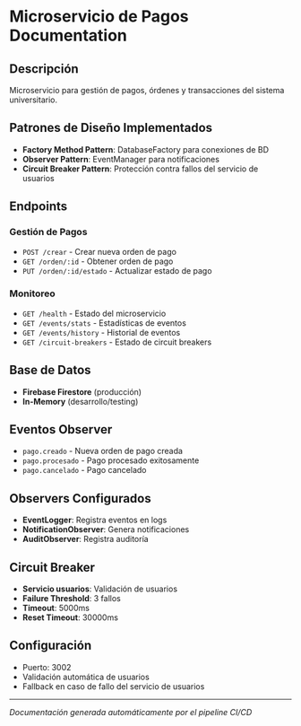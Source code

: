 # Microservicio de Pagos Documentation

## Descripción
Microservicio para gestión de pagos, órdenes y transacciones del sistema universitario.

## Patrones de Diseño Implementados
- **Factory Method Pattern**: DatabaseFactory para conexiones de BD
- **Observer Pattern**: EventManager para notificaciones
- **Circuit Breaker Pattern**: Protección contra fallos del servicio de usuarios

## Endpoints

### Gestión de Pagos
- `POST /crear` - Crear nueva orden de pago
- `GET /orden/:id` - Obtener orden de pago
- `PUT /orden/:id/estado` - Actualizar estado de pago

### Monitoreo
- `GET /health` - Estado del microservicio
- `GET /events/stats` - Estadísticas de eventos
- `GET /events/history` - Historial de eventos
- `GET /circuit-breakers` - Estado de circuit breakers

## Base de Datos
- **Firebase Firestore** (producción)
- **In-Memory** (desarrollo/testing)

## Eventos Observer
- `pago.creado` - Nueva orden de pago creada
- `pago.procesado` - Pago procesado exitosamente
- `pago.cancelado` - Pago cancelado

## Observers Configurados
- **EventLogger**: Registra eventos en logs
- **NotificationObserver**: Genera notificaciones
- **AuditObserver**: Registra auditoría

## Circuit Breaker
- **Servicio usuarios**: Validación de usuarios
- **Failure Threshold**: 3 fallos
- **Timeout**: 5000ms
- **Reset Timeout**: 30000ms

## Configuración
- Puerto: 3002
- Validación automática de usuarios
- Fallback en caso de fallo del servicio de usuarios

---
*Documentación generada automáticamente por el pipeline CI/CD*
